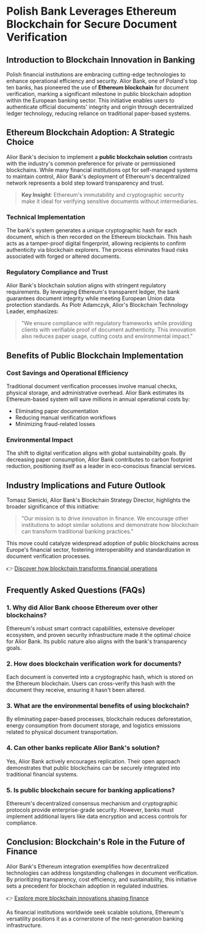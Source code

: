 # Polish Bank Leverages Ethereum Blockchain for Secure Document Verification  

## Introduction to Blockchain Innovation in Banking  

Polish financial institutions are embracing cutting-edge technologies to enhance operational efficiency and security. Alior Bank, one of Poland's top ten banks, has pioneered the use of **Ethereum blockchain** for document verification, marking a significant milestone in public blockchain adoption within the European banking sector. This initiative enables users to authenticate official documents' integrity and origin through decentralized ledger technology, reducing reliance on traditional paper-based systems.  

## Ethereum Blockchain Adoption: A Strategic Choice  

Alior Bank's decision to implement a **public blockchain solution** contrasts with the industry's common preference for private or permissioned blockchains. While many financial institutions opt for self-managed systems to maintain control, Alior Bank's deployment of Ethereum's decentralized network represents a bold step toward transparency and trust.  

> **Key Insight**: Ethereum's immutability and cryptographic security make it ideal for verifying sensitive documents without intermediaries.  

### Technical Implementation  

The bank's system generates a unique cryptographic hash for each document, which is then recorded on the Ethereum blockchain. This hash acts as a tamper-proof digital fingerprint, allowing recipients to confirm authenticity via blockchain explorers. The process eliminates fraud risks associated with forged or altered documents.  

### Regulatory Compliance and Trust  

Alior Bank's blockchain solution aligns with stringent regulatory requirements. By leveraging Ethereum's transparent ledger, the bank guarantees document integrity while meeting European Union data protection standards. As Piotr Adamczyk, Alior's Blockchain Technology Leader, emphasizes:  

> "We ensure compliance with regulatory frameworks while providing clients with verifiable proof of document authenticity. This innovation also reduces paper usage, cutting costs and environmental impact."  

## Benefits of Public Blockchain Implementation  

### Cost Savings and Operational Efficiency  

Traditional document verification processes involve manual checks, physical storage, and administrative overhead. Alior Bank estimates its Ethereum-based system will save millions in annual operational costs by:  
- Eliminating paper documentation  
- Reducing manual verification workflows  
- Minimizing fraud-related losses  

### Environmental Impact  

The shift to digital verification aligns with global sustainability goals. By decreasing paper consumption, Alior Bank contributes to carbon footprint reduction, positioning itself as a leader in eco-conscious financial services.  

## Industry Implications and Future Outlook  

Tomasz Sienicki, Alior Bank's Blockchain Strategy Director, highlights the broader significance of this initiative:  

> "Our mission is to drive innovation in finance. We encourage other institutions to adopt similar solutions and demonstrate how blockchain can transform traditional banking practices."  

This move could catalyze widespread adoption of public blockchains across Europe's financial sector, fostering interoperability and standardization in document verification processes.  

👉 [Discover how blockchain transforms financial operations](https://bit.ly/okx-bonus)  

## Frequently Asked Questions (FAQs)  

### 1. Why did Alior Bank choose Ethereum over other blockchains?  
Ethereum's robust smart contract capabilities, extensive developer ecosystem, and proven security infrastructure made it the optimal choice for Alior Bank. Its public nature also aligns with the bank's transparency goals.  

### 2. How does blockchain verification work for documents?  
Each document is converted into a cryptographic hash, which is stored on the Ethereum blockchain. Users can cross-verify this hash with the document they receive, ensuring it hasn't been altered.  

### 3. What are the environmental benefits of using blockchain?  
By eliminating paper-based processes, blockchain reduces deforestation, energy consumption from document storage, and logistics emissions related to physical document transportation.  

### 4. Can other banks replicate Alior Bank's solution?  
Yes, Alior Bank actively encourages replication. Their open approach demonstrates that public blockchains can be securely integrated into traditional financial systems.  

### 5. Is public blockchain secure for banking applications?  
Ethereum's decentralized consensus mechanism and cryptographic protocols provide enterprise-grade security. However, banks must implement additional layers like data encryption and access controls for compliance.  

## Conclusion: Blockchain's Role in the Future of Finance  

Alior Bank's Ethereum integration exemplifies how decentralized technologies can address longstanding challenges in document verification. By prioritizing transparency, cost efficiency, and sustainability, this initiative sets a precedent for blockchain adoption in regulated industries.  

👉 [Explore more blockchain innovations shaping finance](https://bit.ly/okx-bonus)  

As financial institutions worldwide seek scalable solutions, Ethereum's versatility positions it as a cornerstone of the next-generation banking infrastructure.